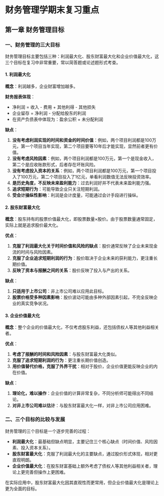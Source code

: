# 财务管理学期末复习重点

## 第一章 财务管理目标

### 一、财务管理的三大目标

财务管理目标主要包括三种：利润最大化、股东财富最大化和企业价值最大化，这三个目标在复习中非常重要，常以简答题或论述题形式考查。

#### 1. 利润最大化

**概念**：利润越多，企业财富增加越多。

**财务报表体现**：
- 净利润 = 收入 - 费用 + 其他利得 - 其他损失
- 企业留存 = 净利润 - 分配给股东的利润
- 在资产负债表中体现为：盈余公积 + 未分配利润

**缺点**：
1. **没有考虑利润实现的时间和资金的时间价值**：例如，两个项目利润都是100万元，第一个项目当年实现，第二个项目要等10年后才能实现，显然前者更有价值。
2. **没有考虑风险因素**：例如，两个项目利润都是100万元，第一个是现金收入，第二个是应收账款形式，后者存在坏账风险。
3. **没有考虑投入资本的关系**：例如，两个项目利润都是100万元，第一个项目投入了100万元，第二个项目投入了1亿元，单看利润数值无法反映投资效率。
4. **是历史角度，不反映未来盈利能力**：过去利润好并不代表未来盈利能力强。
5. **追求短期行为**：可能导致企业只关注短期利润。
6. **受会计操纵性影响**：利润是会计度量，可能通过会计手段进行操纵。

#### 2. 股东财富最大化

**概念**：股东持有的股票价值最大化，即股票数量×股价。由于股票数量通常固定，实际上就是追求股价最大化。

**优点**：
1. **克服了利润最大化关于时间价值和风险的缺点**：股价通常反映了企业未来现金流的时间与风险因素。
2. **克服了企业追求短期利润的行为**：股价取决于企业未来的获利能力，更注重长期价值。
3. **反映了资本与报酬之间的关系**：股价反映了投入与产出的关系。

**缺点**：
1. **只适用于上市公司**：非上市公司难以应用此目标。
2. **股票价格受多种因素影响**：股价波动可能由多种外部因素引起，不完全反映企业的真实竞争状况。

#### 3. 企业价值最大化

**概念**：整个企业的价值最大化，不仅考虑股东利益，还包括债权人等其他利益相关者。

**优点**：
1. **考虑了报酬的时间和风险因素**：与股东财富最大化类似。
2. **克服了追求短期利润的行为**：更注重长期价值创造。
3. **用价值替代价格，克服了外界干扰**：相对于股价，企业价值更能反映企业的内在价值。

**缺点**：
1. **理论化，难以操作**：企业价值的计算非常复杂，不同分析师可能得出不同结论。
2. **对非上市公司难以估计**：与股东财富最大化一样，对非上市公司应用困难。

### 二、三个目标的比较与发展

财务管理的三个目标是一个逐步完善的过程：
- **利润最大化**：最基础但缺点明显，主要记住三个核心缺点（时间价值、风险因素、投入资本关系）。
- **股东财富最大化**：克服了利润最大化的主要缺点，通过股价形式体现，相对更直观明朗。
- **企业价值最大化**：在股东财富基础上额外考虑了债权人等其他利益相关者，理论上更完善但操作上更困难。

在实际应用中，股东财富最大化因其直观性而更常用，但企业价值最大化是理论上更为全面的目标。
